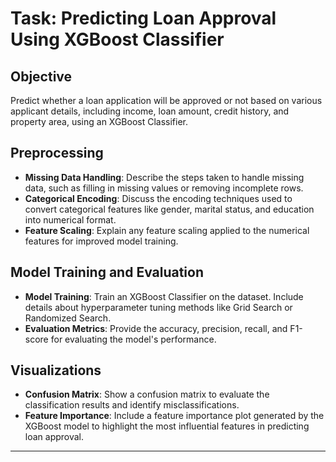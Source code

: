
# Task: Predicting Loan Approval Using XGBoost Classifier

## Objective 
Predict whether a loan application will be approved or not based on various applicant details, including income, loan amount, credit history, and property area, using an XGBoost Classifier.

## Preprocessing 
- **Missing Data Handling**: Describe the steps taken to handle missing data, such as filling in missing values or removing incomplete rows.
- **Categorical Encoding**: Discuss the encoding techniques used to convert categorical features like gender, marital status, and education into numerical format.
- **Feature Scaling**: Explain any feature scaling applied to the numerical features for improved model training.

## Model Training and Evaluation 
- **Model Training**: Train an XGBoost Classifier on the dataset. Include details about hyperparameter tuning methods like Grid Search or Randomized Search.
- **Evaluation Metrics**: Provide the accuracy, precision, recall, and F1-score for evaluating the model's performance.

## Visualizations 
- **Confusion Matrix**: Show a confusion matrix to evaluate the classification results and identify misclassifications.
- **Feature Importance**: Include a feature importance plot generated by the XGBoost model to highlight the most influential features in predicting loan approval.

---
